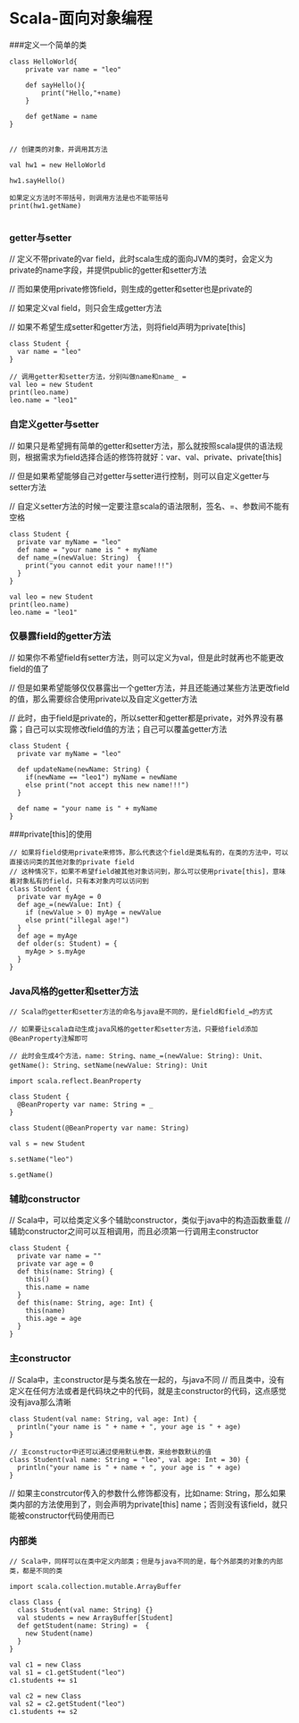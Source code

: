 # Scala-面向对象编程

###定义一个简单的类


```
class HelloWorld{
	private var name = "leo"
	
	def sayHello(){
		print("Hello,"+name)
	}	
	
	def getName = name
}


// 创建类的对象，并调用其方法

val hw1 = new HelloWorld

hw1.sayHello()

如果定义方法时不带括号，则调用方法是也不能带括号
print(hw1.getName)


```


### getter与setter// 定义不带private的var field，此时scala生成的面向JVM的类时，会定义为private的name字段，并提供public的getter和setter方法// 而如果使用private修饰field，则生成的getter和setter也是private的// 如果定义val field，则只会生成getter方法// 如果不希望生成setter和getter方法，则将field声明为private[this]
```
class Student {  var name = "leo"}// 调用getter和setter方法，分别叫做name和name_ =val leo = new Studentprint(leo.name)leo.name = "leo1"

```

### 自定义getter与setter// 如果只是希望拥有简单的getter和setter方法，那么就按照scala提供的语法规则，根据需求为field选择合适的修饰符就好：var、val、private、private[this]// 但是如果希望能够自己对getter与setter进行控制，则可以自定义getter与setter方法// 自定义setter方法的时候一定要注意scala的语法限制，签名、=、参数间不能有空格```
class Student {  private var myName = "leo"  def name = "your name is " + myName  def name_=(newValue: String)  {    print("you cannot edit your name!!!")  }}val leo = new Studentprint(leo.name)leo.name = "leo1"```

### 仅暴露field的getter方法// 如果你不希望field有setter方法，则可以定义为val，但是此时就再也不能更改field的值了// 但是如果希望能够仅仅暴露出一个getter方法，并且还能通过某些方法更改field的值，那么需要综合使用private以及自定义getter方法// 此时，由于field是private的，所以setter和getter都是private，对外界没有暴露；自己可以实现修改field值的方法；自己可以覆盖getter方法```
class Student {  private var myName = "leo"  def updateName(newName: String) {     if(newName == "leo1") myName = newName     else print("not accept this new name!!!")  }  def name = "your name is " + myName}
```###private[this]的使用```
// 如果将field使用private来修饰，那么代表这个field是类私有的，在类的方法中，可以直接访问类的其他对象的private field// 这种情况下，如果不希望field被其他对象访问到，那么可以使用private[this]，意味着对象私有的field，只有本对象内可以访问到class Student {  private var myAge = 0  def age_=(newValue: Int) {     if (newValue > 0) myAge = newValue     else print("illegal age!")   }  def age = myAge  def older(s: Student) = {    myAge > s.myAge  }}

```### Java风格的getter和setter方法```
// Scala的getter和setter方法的命名与java是不同的，是field和field_=的方式// 如果要让scala自动生成java风格的getter和setter方法，只要给field添加@BeanProperty注解即可// 此时会生成4个方法，name: String、name_=(newValue: String): Unit、getName(): String、setName(newValue: String): Unitimport scala.reflect.BeanPropertyclass Student {  @BeanProperty var name: String = _}class Student(@BeanProperty var name: String)val s = new Students.setName("leo")s.getName()
```

### 辅助constructor// Scala中，可以给类定义多个辅助constructor，类似于java中的构造函数重载// 辅助constructor之间可以互相调用，而且必须第一行调用主constructor```
class Student {  private var name = ""  private var age = 0  def this(name: String) {    this()    this.name = name  }  def this(name: String, age: Int) {    this(name)    this.age = age  }}
```

### 主constructor// Scala中，主constructor是与类名放在一起的，与java不同// 而且类中，没有定义在任何方法或者是代码块之中的代码，就是主constructor的代码，这点感觉没有java那么清晰```
class Student(val name: String, val age: Int) {  println("your name is " + name + ", your age is " + age)}// 主constructor中还可以通过使用默认参数，来给参数默认的值class Student(val name: String = "leo", val age: Int = 30) {  println("your name is " + name + ", your age is " + age)}
```// 如果主constrcutor传入的参数什么修饰都没有，比如name: String，那么如果类内部的方法使用到了，则会声明为private[this] name；否则没有该field，就只能被constructor代码使用而已### 内部类```
// Scala中，同样可以在类中定义内部类；但是与java不同的是，每个外部类的对象的内部类，都是不同的类
import scala.collection.mutable.ArrayBuffer
class Class {  class Student(val name: String) {}  val students = new ArrayBuffer[Student]  def getStudent(name: String) =  {    new Student(name)  }}val c1 = new Classval s1 = c1.getStudent("leo")c1.students += s1val c2 = new Classval s2 = c2.getStudent("leo")c1.students += s2

```
<!--
create time: 2018-02-26 12:06:00
Author: Alfred

This file is created by Marboo<http://marboo.io> template file $MARBOO_HOME/.media/starts/default.md
本文件由 Marboo<http://marboo.io> 模板文件 $MARBOO_HOME/.media/starts/default.md 创建
-->

